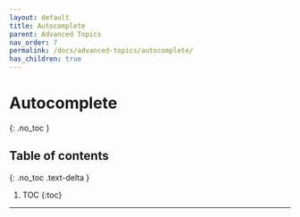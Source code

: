 ```yaml
---
layout: default
title: Autocomplete
parent: Advanced Topics
nav_order: 7
permalink: /docs/advanced-topics/autocomplete/
has_children: true
---
```


# Autocomplete
{: .no_toc }

## Table of contents
{: .no_toc .text-delta }

1. TOC
{:toc}

---
